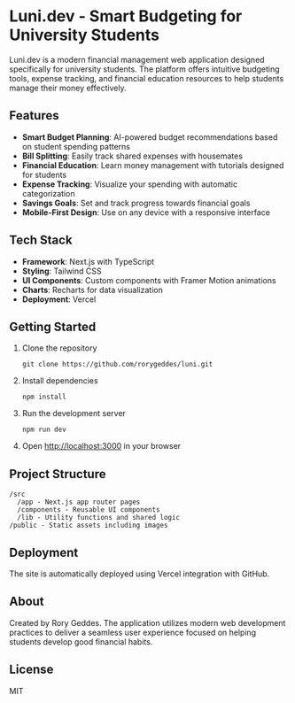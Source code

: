 # Luni.dev - Smart Budgeting for University Students

Luni.dev is a modern financial management web application designed specifically for university students. The platform offers intuitive budgeting tools, expense tracking, and financial education resources to help students manage their money effectively.

## Features

- **Smart Budget Planning**: AI-powered budget recommendations based on student spending patterns
- **Bill Splitting**: Easily track shared expenses with housemates
- **Financial Education**: Learn money management with tutorials designed for students
- **Expense Tracking**: Visualize your spending with automatic categorization
- **Savings Goals**: Set and track progress towards financial goals
- **Mobile-First Design**: Use on any device with a responsive interface

## Tech Stack

- **Framework**: Next.js with TypeScript
- **Styling**: Tailwind CSS
- **UI Components**: Custom components with Framer Motion animations
- **Charts**: Recharts for data visualization
- **Deployment**: Vercel

## Getting Started

1. Clone the repository
   ```
   git clone https://github.com/rorygeddes/luni.git
   ```

2. Install dependencies
   ```
   npm install
   ```

3. Run the development server
   ```
   npm run dev
   ```

4. Open [http://localhost:3000](http://localhost:3000) in your browser

## Project Structure

```
/src
  /app - Next.js app router pages
  /components - Reusable UI components
  /lib - Utility functions and shared logic
/public - Static assets including images
```

## Deployment

The site is automatically deployed using Vercel integration with GitHub.

## About

Created by Rory Geddes. The application utilizes modern web development practices to deliver a seamless user experience focused on helping students develop good financial habits.

## License

MIT
